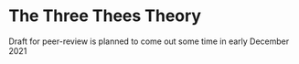 # The Three Thees Theory
Draft for peer-review is planned to come out some time in early December 2021
